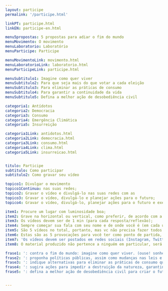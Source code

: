 ```yaml
---
layout: participe
permalink: '/participe.html'

linkPT: participe.html
linkEN: participe-en.html

menu5propostas: 5 propostas para adiar o fim do mundo
menuMovimento: O movimento
menuLaboratorio: Laboratório
menuParticipe: Participe

menuMovimentoLink: movimento.html
menuLaboratorioLink: laboratorio.html
menuParticipeLink: participe.html 

menuSubtitulo1: Imagine como quer viver
menuSubtitulo2: Para que seja mais do que votar a cada eleição
menuSubtitulo3: Para eliminar as práticas de consumo
menuSubtitulo4: Para garantir a continuidade da vida
menuSubtitulo5: Defina a melhor ação de desobediência civil

categoria1: Antídotos
categoria2: Democracia
categoria3: Consumo
categoria4: Emergência Climática
categoria5: Insurreição

categoria1Link: antidotos.html
categoria2Link: democracia.html
categoria3Link: consumo.html
categoria4Link: clima.html
categoria5Link: insurreicao.html


titulo: Participe
subtitulo: Como participar
subtitulo2: Como gravar seu vídeo

topico1: Divulgar o movimento
topico1Continua: nas suas redes;
topico2: Gravar o vídeo e divulgá-lo nas suas redes com as
topico3: Gravar o vídeo, divulgá-lo e planejar ações para o futuro;
topico4: Gravar o vídeo, divulgá-lo, planejar ações para o futuro e executá-las no presente.

item1: Procure um lugar com luminosidade boa;
item2: Grave na horizontal ou vertical, como preferir, de acordo com a rede social escolhida;
item3: Os vídeos devem ser de 1 min (para cada resposta/reflexão);
item4: Sempre começar sua fala com seu nome e de onde você é (em cada um dos vídeos que escolher fazer!);
item5: São 5 vídeos no total, portanto, mas vc não precisa fazer todos se não se sentir confortável - faça apenas daquilo que fizer sentido e te inspirar;
item6: Estas são as 5 provocações para você ter como ponto de partida, mas seja livre! Use a arte e a criatividade, faça do seu jeito.
item7: 'Os vídeos devem ser postados em redes sociais (Instagram, Twitter, Facebook, Tik Tok) com a hashtag <strong>#LiberteoFuturo</strong> ou enviados por Whatsapp para <strong>+55 (11) 975579830</strong>.'
item8: O material produzido não pertence a ninguém em particular, será público e é de todas e todos nós coletivamente. Você pode divulgar, analisar e realizar ações.

frase1: ': contra o fim do mundo: imagine como quer viver. (ouse! sonhe, crie, extrapole a razão.);'
frase2: ': proponha políticas públicas, assim como mudanças nas leis e nas normas, para reduzir as desigualdades de raça, gênero e classe e para que a democracia seja mais do que votar a cada eleição. (ouse! e seja objetivo.);'
frase3: ': indique alternativas para eliminar as práticas de consumo que escravizam a nossa e as outras espécies. (ouse! e seja específico.);'
frase4: ': sugira ações para impedir a destruição da natureza, garantindo a continuidade de todas as formas de vida no planeta. (ouse! e seja combatente.);'
frase5: ': defina a melhor ação de desobediência civil para criar o futuro onde você quer viver. (ouse!).'


---
```

